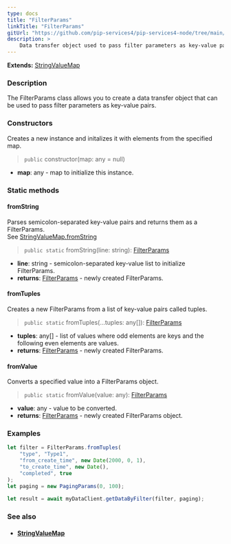 ```yaml
---
type: docs
title: "FilterParams"
linkTitle: "FilterParams"
gitUrl: "https://github.com/pip-services4/pip-services4-node/tree/main/pip-services4-commons-node"
description: > 
    Data transfer object used to pass filter parameters as key-value pairs.
---
```


**Extends:** [StringValueMap](../string_value_map)

### Description

The FilterParams class allows you to create a data transfer object that can be used to pass filter parameters as key-value pairs.


### Constructors
Creates a new instance and initalizes it with elements from the specified map.

> `public` constructor(map: any = null)

- **map**: any - map to initialize this instance.


### Static methods

#### fromString
Parses semicolon-separated key-value pairs and returns them as a FilterParams.  
See [StringValueMap.fromString](../string_value_map/#fromstring)

> `public static` fromString(line: string): [FilterParams]()

- **line**: string - semicolon-separated key-value list to initialize FilterParams.
- **returns**: [FilterParams]() - newly created FilterParams.


#### fromTuples
Creates a new FilterParams from a list of key-value pairs called tuples.

> `public static` fromTuples(...tuples: any[]): [FilterParams]()

- **tuples**: any[] - list of values where odd elements are keys and the following even elements are values.
- **returns**: [FilterParams]() - newly created FilterParams.


#### fromValue
Converts a specified value into a FilterParams object.

> `public static` fromValue(value: any): [FilterParams]()

- **value**: any - value to be converted.
- **returns**: [FilterParams]() - newly created FilterParams object.


### Examples
```typescript
let filter = FilterParams.fromTuples(
    "type", "Type1",
    "from_create_time", new Date(2000, 0, 1),
    "to_create_time", new Date(),
    "completed", true
);
let paging = new PagingParams(0, 100);
    
let result = await myDataClient.getDataByFilter(filter, paging);

```

### See also
- #### [StringValueMap](../string_value_map)
